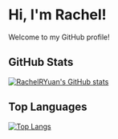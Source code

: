 # Hi, I'm Rachel!

Welcome to my GitHub profile!

## GitHub Stats

[![RachelRYuan's GitHub stats](https://github-readme-stats.vercel.app/api?username=RachelRYuan&show_icons=true&theme=radical)](https://github.com/RachelRYuan/github-readme-stats)

## Top Languages

[![Top Langs](https://github-readme-stats.vercel.app/api/top-langs/?username=RachelRYuan&layout=compact)](https://github.com/RachelRYuan/github-readme-stats)

